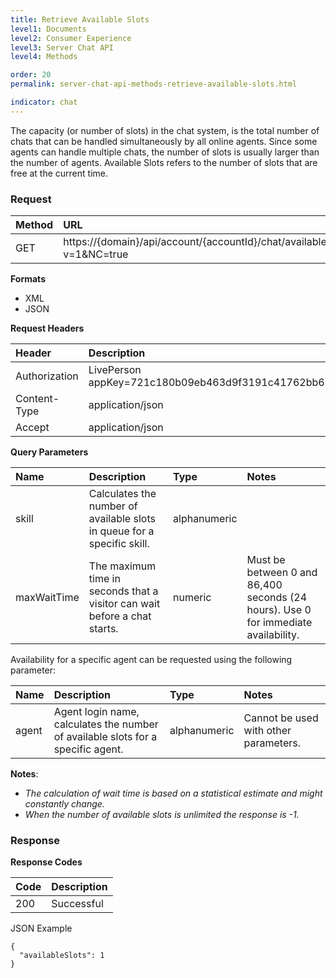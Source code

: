 ```yaml
---
title: Retrieve Available Slots
level1: Documents
level2: Consumer Experience
level3: Server Chat API
level4: Methods

order: 20
permalink: server-chat-api-methods-retrieve-available-slots.html

indicator: chat
---
```


The capacity (or number of slots) in the chat system, is the total  number of chats that can be handled simultaneously by all online agents. Since some agents can handle multiple chats, the number of slots is usually larger than the number of agents. Available Slots refers to the number of slots that are free at the current time.

### Request

| Method | URL  |
| :--- | :--- |
| GET | https://{domain}/api/account/{accountId}/chat/availableSlots?v=1&NC=true |

**Formats**

- XML
- JSON

**Request Headers**

| Header | Description |
| :--- | :--- |
| Authorization | LivePerson appKey=721c180b09eb463d9f3191c41762bb68 |
| Content-Type | application/json |
| Accept | application/json |

**Query Parameters**

| Name	| Description | Type | Notes |
| :--- | :--- | :--- | :--- |
| skill | Calculates the number of available slots in queue for a specific skill. | alphanumeric | |
| maxWaitTime | The maximum time in seconds that a visitor can wait before a chat starts. | numeric | Must be between 0 and 86,400 seconds (24 hours). Use 0 for immediate availability. |
 
Availability for a specific agent can be requested using the following parameter:

| Name	| Description | Type | Notes |
| :--- | :--- | :--- |  :--- |
| agent | Agent login name, calculates the number of available slots for a specific agent. | alphanumeric | Cannot be used with other parameters. |
  
**Notes**:

- *The calculation of wait time is based on a statistical estimate and might constantly change.*
- *When the number of available slots is unlimited the response is -1.*
 
### Response

**Response Codes**

| Code | Description |
| :--- | :--- |
| 200 | Successful |

JSON Example

    {
      "availableSlots": 1
    }

